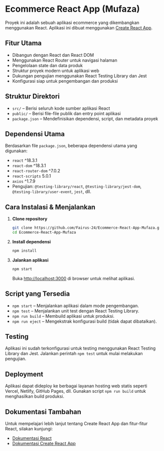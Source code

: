 # Ecommerce React App (Mufaza)

Proyek ini adalah sebuah aplikasi ecommerce yang dikembangkan menggunakan React. Aplikasi ini dibuat menggunakan [Create React App](https://github.com/facebook/create-react-app).

## Fitur Utama

- Dibangun dengan React dan React DOM
- Menggunakan React Router untuk navigasi halaman
- Pengelolaan state dan data produk
- Struktur proyek modern untuk aplikasi web
- Dukungan pengujian menggunakan React Testing Library dan Jest
- Konfigurasi siap untuk pengembangan dan produksi

## Struktur Direktori

- `src/` – Berisi seluruh kode sumber aplikasi React
- `public/` – Berisi file-file publik dan entry point aplikasi
- `package.json` – Mendefinisikan dependensi, script, dan metadata proyek

## Dependensi Utama

Berdasarkan file `package.json`, beberapa dependensi utama yang digunakan:

- `react` ^18.3.1
- `react-dom` ^18.3.1
- `react-router-dom` ^7.0.2
- `react-scripts` 5.0.1
- `axios` ^1.7.9
- Pengujian: `@testing-library/react`, `@testing-library/jest-dom`, `@testing-library/user-event`, `jest`, dll.

## Cara Instalasi & Menjalankan

1. **Clone repository**
   ```bash
   git clone https://github.com/Fairus-24/Ecommerce-React-App-Mufaza.git
   cd Ecommerce-React-App-Mufaza
   ```

2. **Install dependensi**
   ```bash
   npm install
   ```

3. **Jalankan aplikasi**
   ```bash
   npm start
   ```
   Buka [http://localhost:3000](http://localhost:3000) di browser untuk melihat aplikasi.

## Script yang Tersedia

- `npm start` – Menjalankan aplikasi dalam mode pengembangan.
- `npm test` – Menjalankan unit test dengan React Testing Library.
- `npm run build` – Membuild aplikasi untuk produksi.
- `npm run eject` – Mengekstrak konfigurasi build (tidak dapat dibatalkan).

## Testing

Aplikasi ini sudah terkonfigurasi untuk testing menggunakan React Testing Library dan Jest. Jalankan perintah `npm test` untuk mulai melakukan pengujian.

## Deployment

Aplikasi dapat dideploy ke berbagai layanan hosting web statis seperti Vercel, Netlify, GitHub Pages, dll. Gunakan script `npm run build` untuk menghasilkan build produksi.

## Dokumentasi Tambahan

Untuk mempelajari lebih lanjut tentang Create React App dan fitur-fitur React, silakan kunjungi:
- [Dokumentasi React](https://reactjs.org/)
- [Dokumentasi Create React App](https://create-react-app.dev/docs/getting-started/)
